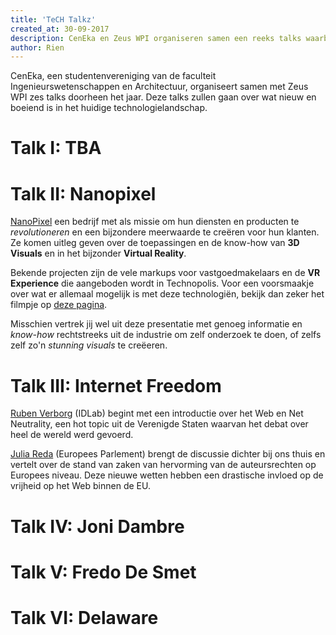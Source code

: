 ```yaml
---
title: 'TeCH Talkz'
created_at: 30-09-2017
description: CenEka en Zeus WPI organiseren samen een reeks talks waarbij experten komen spreken over 'hot topics' in de technologiewereld.
author: Rien
---
```

CenEka, een studentenvereniging van de faculteit Ingenieurswetenschappen en Architectuur, organiseert samen met Zeus WPI zes talks doorheen het jaar. Deze talks zullen gaan over wat nieuw en boeiend is in het huidige technologielandschap.

# Talk I: TBA

# Talk II: Nanopixel
[NanoPixel](https://www.nanopixel.be/nl) een bedrijf met als missie om hun diensten en producten te _revolutioneren_ en een bijzondere meerwaarde te creëren voor hun klanten. Ze komen uitleg geven over de toepassingen en de know-how van **3D Visuals** en in het bijzonder **Virtual Reality**.

Bekende projecten zijn de vele markups voor vastgoedmakelaars en de **VR Experience** die aangeboden wordt in Technopolis. Voor een voorsmaakje over wat er allemaal mogelijk is met deze technologiën, bekijk dan zeker het filmpje op [deze pagina](https://www.nanopixel.be/nl/projecten/project-detail/9/sterea).

Misschien vertrek jij wel uit deze presentatie met genoeg informatie en _know-how_ rechtstreeks uit de industrie om zelf onderzoek te doen, of zelfs zelf zo'n _stunning visuals_ te creëeren.

# Talk III: Internet Freedom
[Ruben Verborg](https://ruben.verborgh.org) (IDLab) begint met een introductie over het Web en Net Neutrality, een hot topic uit de Verenigde Staten waarvan het debat over heel de wereld werd gevoerd.

[Julia Reda](https://juliareda.eu/en/) (Europees Parlement) brengt de discussie dichter bij ons thuis en vertelt over de stand van zaken van hervorming van de auteursrechten op Europees niveau. Deze nieuwe wetten hebben een drastische invloed op de vrijheid op het Web binnen de EU.

# Talk IV: Joni Dambre

# Talk V: Fredo De Smet

# Talk VI: Delaware

